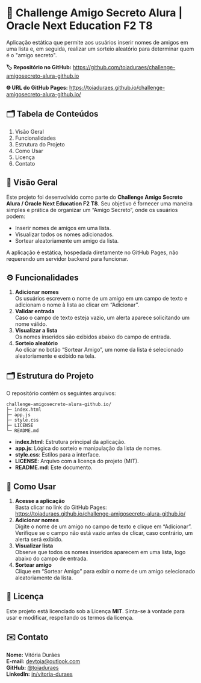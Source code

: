 <body>

  <!-- Título Principal -->
  <h1>🎉 Challenge Amigo Secreto Alura | Oracle Next Education F2 T8</h1>
  <p>
    Aplicação estática que permite aos usuários inserir nomes de amigos em uma lista e, em seguida, realizar um sorteio aleatório para determinar quem é o "amigo secreto".
  </p>

  <!-- Links para Repositório e GitHub Pages -->
  <p><strong>🏷️ Repositório no GitHub:</strong> 
    <a href="https://github.com/toiaduraes/challenge-amigosecreto-alura-github.io" target="_blank">
      https://github.com/toiaduraes/challenge-amigosecreto-alura-github.io
    </a>
  </p>
  <p><strong>🌐 URL do GitHub Pages:</strong> 
    <a href="https://toiaduraes.github.io/challenge-amigosecreto-alura-github.io/" target="_blank">
      https://toiaduraes.github.io/challenge-amigosecreto-alura-github.io/
    </a>
  </p>

  <!-- Tabela de Conteúdos -->
  <h2>🗂️ Tabela de Conteúdos</h2>
  <ol>
    <li>Visão Geral</li>
    <li>Funcionalidades</li>
    <li>Estrutura do Projeto</li>
    <li>Como Usar</li>
    <li>Licença</li>
    <li>Contato</li>
  </ol>

  <!-- Visão Geral -->
  <h2 id="visao-geral">🔎 Visão Geral</h2>
  <p>
    Este projeto foi desenvolvido como parte do <strong>Challenge Amigo Secreto Alura / Oracle Next Education F2 T8</strong>.
    Seu objetivo é fornecer uma maneira simples e prática de organizar um “Amigo Secreto”, onde os usuários podem:
  </p>
  <ul>
    <li>Inserir nomes de amigos em uma lista.</li>
    <li>Visualizar todos os nomes adicionados.</li>
    <li>Sortear aleatoriamente um amigo da lista.</li>
  </ul>
  <p>
    A aplicação é estática, hospedada diretamente no GitHub Pages, não requerendo um servidor backend para funcionar.
  </p>

  <!-- Funcionalidades -->
  <h2 id="funcionalidades">⚙️ Funcionalidades</h2>
  <ol>
    <li>
      <strong>Adicionar nomes</strong><br />
      Os usuários escrevem o nome de um amigo em um campo de texto e adicionam o nome à lista ao clicar em “Adicionar”.
    </li>
    <li>
      <strong>Validar entrada</strong><br />
      Caso o campo de texto esteja vazio, um alerta aparece solicitando um nome válido.
    </li>
    <li>
      <strong>Visualizar a lista</strong><br />
      Os nomes inseridos são exibidos abaixo do campo de entrada.
    </li>
    <li>
      <strong>Sorteio aleatório</strong><br />
      Ao clicar no botão “Sortear Amigo”, um nome da lista é selecionado aleatoriamente e exibido na tela.
    </li>
  </ol>

  <!-- Estrutura do Projeto -->
  <h2 id="estrutura-do-projeto">🗂️ Estrutura do Projeto</h2>
  <p>O repositório contém os seguintes arquivos:</p>
  <pre><code>challenge-amigosecreto-alura-github.io/
├─ index.html
├─ app.js
├─ style.css
├─ LICENSE
└─ README.md
</code></pre>

  <ul>
    <li><strong>index.html</strong>: Estrutura principal da aplicação.</li>
    <li><strong>app.js</strong>: Lógica do sorteio e manipulação da lista de nomes.</li>
    <li><strong>style.css</strong>: Estilos para a interface.</li>
    <li><strong>LICENSE</strong>: Arquivo com a licença do projeto (MIT).</li>
    <li><strong>README.md</strong>: Este documento.</li>
  </ul>

  <!-- Como Usar -->
  <h2 id="como-usar">📖 Como Usar</h2>
  <ol>
    <li>
      <strong>Acesse a aplicação</strong><br />
      Basta clicar no link do GitHub Pages:&nbsp;
      <a href="https://toiaduraes.github.io/challenge-amigosecreto-alura-github.io/" target="_blank">
        https://toiaduraes.github.io/challenge-amigosecreto-alura-github.io/
      </a>
    </li>
    <li>
      <strong>Adicionar nomes</strong><br />
      Digite o nome de um amigo no campo de texto e clique em “Adicionar”.<br />
      Verifique se o campo não está vazio antes de clicar, caso contrário, um alerta será exibido.
    </li>
    <li>
      <strong>Visualizar lista</strong><br />
      Observe que todos os nomes inseridos aparecem em uma lista, logo abaixo do campo de entrada.
    </li>
    <li>
      <strong>Sortear amigo</strong><br />
      Clique em “Sortear Amigo” para exibir o nome de um amigo selecionado aleatoriamente da lista.
    </li>
  </ol>

  <!-- Licença -->
  <h2 id="licenca">📜 Licença</h2>
  <p>
    Este projeto está licenciado sob a Licença <strong>MIT</strong>. Sinta-se à vontade para usar e modificar, respeitando os termos da licença.
  </p>

  <!-- Contato -->
  <h2 id="contato">✉️ Contato</h2>
  <p>
    <strong>Nome:</strong> Vitória Durães <br />
    <strong>E-mail:</strong> <a href="mailto:devtoia@outlook.com">devtoia@outlook.com</a><br />
    <strong>GitHub:</strong> <a href="https://github.com/toiaduraes" target="_blank">@toiaduraes</a><br />
    <strong>LinkedIn:</strong> <a href="https://www.linkedin.com/in/vitoria-duraes" target="_blank">in/vitoria-duraes</a>
  </p>

</body>
</html>
